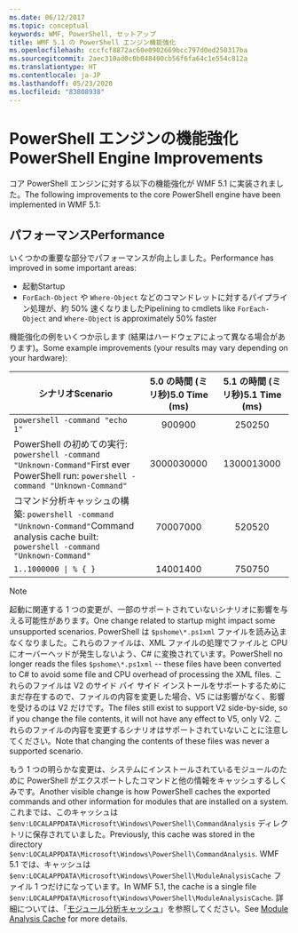 ```yaml
---
ms.date: 06/12/2017
ms.topic: conceptual
keywords: WMF, PowerShell, セットアップ
title: WMF 5.1 の PowerShell エンジン機能強化
ms.openlocfilehash: cccfcf8872ac60e0902669bcc797d0ed250317ba
ms.sourcegitcommit: 2aec310ad0c0b048400cb56f6fa64c1e554c812a
ms.translationtype: HT
ms.contentlocale: ja-JP
ms.lasthandoff: 05/23/2020
ms.locfileid: "83808938"
---
```

# <a name="powershell-engine-improvements"></a><span data-ttu-id="ef106-103">PowerShell エンジンの機能強化</span><span class="sxs-lookup"><span data-stu-id="ef106-103">PowerShell Engine Improvements</span></span>

<span data-ttu-id="ef106-104">コア PowerShell エンジンに対する以下の機能強化が WMF 5.1 に実装されました。</span><span class="sxs-lookup"><span data-stu-id="ef106-104">The following improvements to the core PowerShell engine have been implemented in WMF 5.1:</span></span>

## <a name="performance"></a><span data-ttu-id="ef106-105">パフォーマンス</span><span class="sxs-lookup"><span data-stu-id="ef106-105">Performance</span></span>

<span data-ttu-id="ef106-106">いくつかの重要な部分でパフォーマンスが向上しました。</span><span class="sxs-lookup"><span data-stu-id="ef106-106">Performance has improved in some important areas:</span></span>

- <span data-ttu-id="ef106-107">起動</span><span class="sxs-lookup"><span data-stu-id="ef106-107">Startup</span></span>
- <span data-ttu-id="ef106-108">`ForEach-Object` や `Where-Object` などのコマンドレットに対するパイプライン処理が、約 50% 速くなりました</span><span class="sxs-lookup"><span data-stu-id="ef106-108">Pipelining to cmdlets like `ForEach-Object` and `Where-Object` is approximately 50% faster</span></span>

<span data-ttu-id="ef106-109">機能強化の例をいくつか示します (結果はハードウェアによって異なる場合があります)。</span><span class="sxs-lookup"><span data-stu-id="ef106-109">Some example improvements (your results may vary depending on your hardware):</span></span>

| <span data-ttu-id="ef106-110">シナリオ</span><span class="sxs-lookup"><span data-stu-id="ef106-110">Scenario</span></span> | <span data-ttu-id="ef106-111">5.0 の時間 (ミリ秒)</span><span class="sxs-lookup"><span data-stu-id="ef106-111">5.0 Time (ms)</span></span> | <span data-ttu-id="ef106-112">5.1 の時間 (ミリ秒)</span><span class="sxs-lookup"><span data-stu-id="ef106-112">5.1 Time (ms)</span></span> |
| -------- | :---------------: | :---------------: |
| `powershell -command "echo 1"` | <span data-ttu-id="ef106-113">900</span><span class="sxs-lookup"><span data-stu-id="ef106-113">900</span></span> | <span data-ttu-id="ef106-114">250</span><span class="sxs-lookup"><span data-stu-id="ef106-114">250</span></span> |
| <span data-ttu-id="ef106-115">PowerShell の初めての実行: `powershell -command "Unknown-Command"`</span><span class="sxs-lookup"><span data-stu-id="ef106-115">First ever PowerShell run: `powershell -command "Unknown-Command"`</span></span> | <span data-ttu-id="ef106-116">30000</span><span class="sxs-lookup"><span data-stu-id="ef106-116">30000</span></span> | <span data-ttu-id="ef106-117">13000</span><span class="sxs-lookup"><span data-stu-id="ef106-117">13000</span></span> |
| <span data-ttu-id="ef106-118">コマンド分析キャッシュの構築: `powershell -command "Unknown-Command"`</span><span class="sxs-lookup"><span data-stu-id="ef106-118">Command analysis cache built: `powershell -command "Unknown-Command"`</span></span> | <span data-ttu-id="ef106-119">7000</span><span class="sxs-lookup"><span data-stu-id="ef106-119">7000</span></span> | <span data-ttu-id="ef106-120">520</span><span class="sxs-lookup"><span data-stu-id="ef106-120">520</span></span> |
| <code>1..1000000 &#124; % { }</code> | <span data-ttu-id="ef106-121">1400</span><span class="sxs-lookup"><span data-stu-id="ef106-121">1400</span></span> | <span data-ttu-id="ef106-122">750</span><span class="sxs-lookup"><span data-stu-id="ef106-122">750</span></span> |

> [!NOTE]
> <span data-ttu-id="ef106-123">起動に関連する 1 つの変更が、一部のサポートされていないシナリオに影響を与える可能性があります。</span><span class="sxs-lookup"><span data-stu-id="ef106-123">One change related to startup might impact some unsupported scenarios.</span></span> <span data-ttu-id="ef106-124">PowerShell は `$pshome\*.ps1xml` ファイルを読み込まなくなりました。これらのファイルは、XML ファイルの処理でファイルと CPU にオーバーヘッドが発生しないよう、C# に変換されています。</span><span class="sxs-lookup"><span data-stu-id="ef106-124">PowerShell no longer reads the files `$pshome\*.ps1xml` -- these files have been converted to C# to avoid some file and CPU overhead of processing the XML files.</span></span> <span data-ttu-id="ef106-125">これらのファイルは V2 のサイド バイ サイド インストールをサポートするためにまだ存在するので、ファイルの内容を変更した場合、V5 には影響がなく、影響を受けるのは V2 だけです。</span><span class="sxs-lookup"><span data-stu-id="ef106-125">The files still exist to support V2 side-by-side, so if you change the file contents, it will not have any effect to V5, only V2.</span></span> <span data-ttu-id="ef106-126">これらのファイルの内容を変更するシナリオはサポートされていないことに注意してください。</span><span class="sxs-lookup"><span data-stu-id="ef106-126">Note that changing the contents of these files was never a supported scenario.</span></span>

<span data-ttu-id="ef106-127">もう 1 つの明らかな変更は、システムにインストールされているモジュールのために PowerShell がエクスポートしたコマンドと他の情報をキャッシュするしくみです。</span><span class="sxs-lookup"><span data-stu-id="ef106-127">Another visible change is how PowerShell caches the exported commands and other information for modules that are installed on a system.</span></span> <span data-ttu-id="ef106-128">これまでは、このキャッシュは `$env:LOCALAPPDATA\Microsoft\Windows\PowerShell\CommandAnalysis` ディレクトリに保存されていました。</span><span class="sxs-lookup"><span data-stu-id="ef106-128">Previously, this cache was stored in the directory `$env:LOCALAPPDATA\Microsoft\Windows\PowerShell\CommandAnalysis`.</span></span> <span data-ttu-id="ef106-129">WMF 5.1 では、キャッシュは `$env:LOCALAPPDATA\Microsoft\Windows\PowerShell\ModuleAnalysisCache` ファイル 1 つだけになっています。</span><span class="sxs-lookup"><span data-stu-id="ef106-129">In WMF 5.1, the cache is a single file `$env:LOCALAPPDATA\Microsoft\Windows\PowerShell\ModuleAnalysisCache`.</span></span> <span data-ttu-id="ef106-130">詳細については、「[モジュール分析キャッシュ](release-notes.md#module-analysis-cache)」を参照してください。</span><span class="sxs-lookup"><span data-stu-id="ef106-130">See [Module Analysis Cache](release-notes.md#module-analysis-cache) for more details.</span></span>

